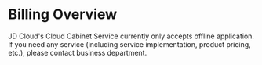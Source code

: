 # Billing Overview

JD Cloud's Cloud Cabinet Service currently only accepts offline application. If you need any service (including service implementation, product pricing, etc.), please contact business department.
